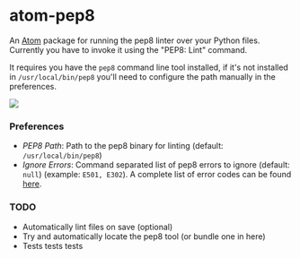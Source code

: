 # atom-pep8

An [Atom](http://atom.io) package for running the pep8 linter over your Python files. Currently you have to invoke it using the "PEP8: Lint" command.

It requires you have the `pep8` command line tool installed, if it's not installed in `/usr/local/bin/pep8` you'll need to configure the path manually in the preferences.

![](http://f.cl.ly/items/1B420w3u46413n1S1X0b/AtomPEP8.gif)

### Preferences

- *PEP8 Path*: Path to the pep8 binary for linting (default: `/usr/local/bin/pep8`)
- *Ignore Errors*: Command separated list of pep8 errors to ignore (default: `null`) (example: `E501, E302`). A complete list of error codes can be found [here](http://pep8.readthedocs.org/en/latest/intro.html#error-codes).

### TODO

- Automatically lint files on save (optional)
- Try and automatically locate the pep8 tool (or bundle one in here)
- Tests tests tests

